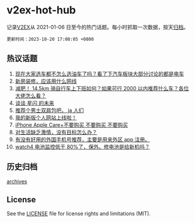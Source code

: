 # v2ex-hot-hub

 记录[V2EX](https://www.v2ex.com/)从 2021-01-06 日至今的热门话题。每小时抓取一次数据，按天[归档](archives)。

`更新时间：2023-10-20 17:08:05 +0800`

## 热议话题

1. [现在大家选车都不怎么选油车了吗？看了下汽车板块大部分讨论的都是电车](https://www.v2ex.com/t/983745)
1. [新房装修，应该用什么网线](https://www.v2ex.com/t/983669)
1. [减肥！ 14.5km 骑自行车上下班如何？如果可行 2000 以内推荐什么车？各位大佬怎么看？](https://www.v2ex.com/t/983676)
1. [谈谈 星闪 的未来](https://www.v2ex.com/t/983630)
1. [推荐个男士双肩包吧， ja 人们](https://www.v2ex.com/t/983741)
1. [我的新版个人网站上线啦！](https://www.v2ex.com/t/983646)
1. [iPhone Apple Care+不要购买 不要购买 不要购买](https://www.v2ex.com/t/983570)
1. [对生活缺乏激情，没有目标怎么办？](https://www.v2ex.com/t/983615)
1. [有没有好用的外国手机号推荐，主要是用来外区 app 注册。](https://www.v2ex.com/t/983553)
1. [watch4 电池监控低于 80%了，保外。修电池是给新机吗？](https://www.v2ex.com/t/983665)

## 历史归档

[archives](archives)

## License

See the [LICENSE](LICENSE) file for license rights and limitations (MIT).
